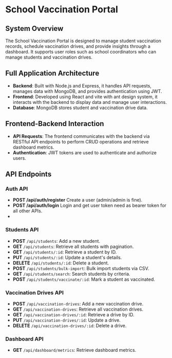 # School Vaccination Portal

## System Overview

The School Vaccination Portal is designed to manage student vaccination records, schedule vaccination drives, and provide insights through a dashboard. It supports user roles such as school coordinators who can manage students and vaccination drives.

## Full Application Architecture

- **Backend**: Built with Node.js and Express, it handles API requests, manages data with MongoDB, and provides authentication using JWT.
- **Frontend**: Developed using React and vite with ant design system, it interacts with the backend to display data and manage user interactions.
- **Database**: MongoDB stores student and vaccination drive data.

## Frontend-Backend Interaction

- **API Requests**: The frontend communicates with the backend via RESTful API endpoints to perform CRUD operations and retrieve dashboard metrics.
- **Authentication**: JWT tokens are used to authenticate and authorize users.

## API Endpoints

### Auth API
* **POST /api/auth/register** Create a user (admin/admin is fine).
* **POST /api/auth/login** Login and get user token need as bearer token for all other APIs.
* 
### Students API

- **POST** `/api/students`: Add a new student.
- **GET** `/api/students`: Retrieve all students with pagination.
- **GET** `/api/students/:id`: Retrieve a student by ID.
- **PUT** `/api/students/:id`: Update a student's details.
- **DELETE** `/api/students/:id`: Delete a student.
- **POST** `/api/students/bulk-import`: Bulk import students via CSV.
- **GET** `/api/students/search`: Search students by criteria.
- **POST** `/api/students/vaccinate/:id`: Mark a student as vaccinated.

### Vaccination Drives API

- **POST** `/api/vaccination-drives`: Add a new vaccination drive.
- **GET** `/api/vaccination-drives`: Retrieve all vaccination drives.
- **GET** `/api/vaccination-drives/:id`: Retrieve a drive by ID.
- **PUT** `/api/vaccination-drives/:id`: Update a drive.
- **DELETE** `/api/vaccination-drives/:id`: Delete a drive.

### Dashboard API

- **GET** `/api/dashboard/metrics`: Retrieve dashboard metrics.